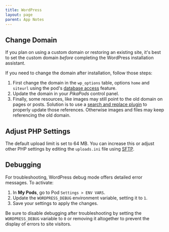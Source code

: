 ```yaml
---
title: WordPress
layout: page
parent: App Notes
---
```


## Change Domain

If you plan on using a custom domain or restoring an existing site, it's best to set the custom domain _before_ completing the WordPress installation assistant.

If you need to change the domain after installation, follow those steps:

1. First change the domain in the `wp_options` table, options `home` and `siteurl` using the pod's [database access](/faq/#accessing-the-pods-database) feature.
2. Update the domain in your _PikaPods_ control panel.
3. Finally, some resources, like images may still point to the old domain on pages or posts. Solution is to use a [search and replace plugin](https://wordpress.org/plugins/better-search-replace/) to properly update those references. Otherwise images and files may keep referencing the old domain.

## Adjust PHP Settings

The default upload limit is set to 64 MB. You can increase this or adjust other PHP settings by editing the `uploads.ini` file using [SFTP](/faq/#accessing-pod-files-using-sftp).

## Debugging

For troubleshooting, WordPress debug mode offers detailed error messages. To activate:

1. In **My Pods**, go to Pod `Settings > ENV VARS`.
2. Update the `WORDPRESS_DEBUG` environment variable, setting it to `1`.
3. Save your settings to apply the changes.

Be sure to disable debugging after troubleshooting by setting the `WORDPRESS_DEBUG` variable to `0` or removing it altogether to prevent the display of errors to site visitors.
